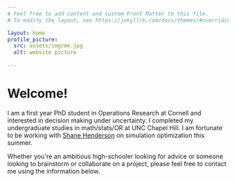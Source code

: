 ```yaml
---
# Feel free to add content and custom Front Matter to this file.
# To modify the layout, see https://jekyllrb.com/docs/themes/#overriding-theme-defaults

layout: home
profile_picture:
  src: assets/img/me.jpg
  alt: website picture
  
---
```


# Welcome!

I am a first year PhD student in Operations Research at Cornell and interested in decision making under uncertainty. I completed my undergraduate studies in math/stats/OR at UNC Chapel Hill. I am fortunate to be working with [Shane Henderson](https://people.orie.cornell.edu/shane/) on simulation optimization this summer.

Whether you're an ambitious high-schooler looking for advice or someone looking to brainstorm or collaborate on a project, please feel free to contact me using the information below.
